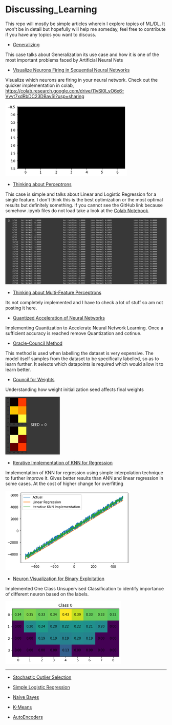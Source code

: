 # Discussing_Learning
This repo will mostly be simple articles wherein I explore topics of ML/DL. It won't be in detail but hopefully will help me someday, feel free to contribute if you have any topics you want to discuss.

* [Generalizing](https://github.com/AmanPriyanshu/Discussing_Learning/blob/master/Generalizing_over_a_cup_of_TF.ipynb)

This case talks about Generalization its use case and how it is one of the most important problems faced by Artificial Neural Nets

* [Visualize Neurons Firing in Sequential Neural Networks](https://github.com/AmanPriyanshu/Discussing_Learning/blob/master/VisualizingNN.ipynb)

Visualize which neurons are firing in your neural network. Check out the quicker implementation in colab, https://colab.research.google.com/drive/11vSl0I_yO6x6-Vvvt7xdRbDC23DBavSI?usp=sharing

![Results](https://github.com/AmanPriyanshu/Discussing_Learning/blob/master/images/NNV/vnn.gif)

* [Thinking about Perceptrons](https://github.com/AmanPriyanshu/Discussing_Learning/blob/master/Discussing_the_Perception_of_Perceptrons.ipynb)

This case is simple and talks about Linear and Logistic Regression for a single feature. I don't think this is the best optimization or the most optimal results but definitely something. If you cannot see the GitHub link because somehow .ipynb files do not load take a look at the [Colab Notebook](https://colab.research.google.com/drive/1ZZMGsR8xA2eEqUGrWgSt8EVNoSkdffUm?usp=sharing).

![Results of the Notebook](https://github.com/AmanPriyanshu/Discussing_Learning/blob/master/images/boost_results.PNG)

* [Thinking about Multi-Feature Perceptrons]()

Its not completely implemented and I have to check a lot of stuff so am not posting it here.

* [Quantized Acceleration of Neural Networks]()

Implementing Quantization to Accelerate Neural Network Learning. Once a sufficient accuracy is reached remove Quantization and cotinue.

* [Oracle-Council Method](https://github.com/AmanPriyanshu/Discussing_Learning/blob/master/The_Oracle_and_the_Council.ipynb)

This method is used when labelling the dataset is very expensive. The model itself samples from the dataset to be specifically labelled, so as to learn further. It selects which datapoints is required which would allow it to learn better.

* [Council for Weights](https://github.com/AmanPriyanshu/Discussing_Learning/blob/master/Council_for_Weights.ipynb)

Understanding how weight initialization seed affects final weights

![Affects of seed initialization](https://github.com/AmanPriyanshu/Discussing_Learning/blob/master/images/seed_affects.PNG)

* [Iterative Implementation of KNN for Regression](https://github.com/AmanPriyanshu/Discussing_Learning/blob/master/Iterative_Implementation_of_KNN.ipynb)

Implementation of KNN for regression using simple interpolation technique to further improve it. Gives better results than ANN and linear regression in some cases. At the cost of higher change for overfitting

![Comparison of I-KNN-Regression, Linear Regression](https://github.com/AmanPriyanshu/Discussing_Learning/blob/master/images/iterative_knn_regression.png)

* [Neuron Visualization for Binary Exploitation](https://github.com/AmanPriyanshu/Discussing_Learning/blob/master/NeuralNetFiring.ipynb)

Implemented One Class Unsupervised Classification to identify importance of different neuron based on the labels.

![Class - 0](https://github.com/AmanPriyanshu/Discussing_Learning/blob/master/images/class0nnv.png)

--------

* [Stochastic Outlier Selection](https://github.com/AmanPriyanshu/Discussing_Learning/blob/master/py_SOS.ipynb)

* [Simple Logistic Regression](https://github.com/AmanPriyanshu/Discussing_Learning/blob/master/Logistic_Regression.ipynb)

* [Naive Bayes](https://github.com/AmanPriyanshu/Discussing_Learning/blob/master/Naive_Bayes_and_K_Means.ipynb)

* [K-Means](https://github.com/AmanPriyanshu/Discussing_Learning/blob/master/Naive_Bayes_and_K_Means.ipynb)

* [AutoEncoders](https://github.com/AmanPriyanshu/Discussing_Learning/blob/master/AutoEncoders.ipynb)
